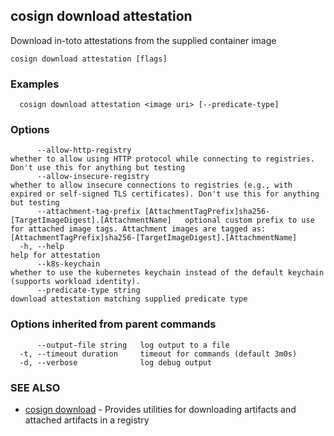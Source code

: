 ## cosign download attestation

Download in-toto attestations from the supplied container image

```
cosign download attestation [flags]
```

### Examples

```
  cosign download attestation <image uri> [--predicate-type]
```

### Options

```
      --allow-http-registry                                                                      whether to allow using HTTP protocol while connecting to registries. Don't use this for anything but testing
      --allow-insecure-registry                                                                  whether to allow insecure connections to registries (e.g., with expired or self-signed TLS certificates). Don't use this for anything but testing
      --attachment-tag-prefix [AttachmentTagPrefix]sha256-[TargetImageDigest].[AttachmentName]   optional custom prefix to use for attached image tags. Attachment images are tagged as: [AttachmentTagPrefix]sha256-[TargetImageDigest].[AttachmentName]
  -h, --help                                                                                     help for attestation
      --k8s-keychain                                                                             whether to use the kubernetes keychain instead of the default keychain (supports workload identity).
      --predicate-type string                                                                    download attestation matching supplied predicate type
```

### Options inherited from parent commands

```
      --output-file string   log output to a file
  -t, --timeout duration     timeout for commands (default 3m0s)
  -d, --verbose              log debug output
```

### SEE ALSO

* [cosign download](cosign_download.md)	 - Provides utilities for downloading artifacts and attached artifacts in a registry


